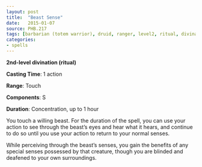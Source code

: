 ```yaml
---
layout: post
title:  "Beast Sense"
date:   2015-01-07
source: PHB.217
tags: [barbarian (totem warrior), druid, ranger, level2, ritual, divination]
categories:
- spells
---
```


**2nd-level divination (ritual)**

**Casting Time**: 1 action

**Range**: Touch

**Components**: S

**Duration**: Concentration, up to 1 hour

You touch a willing beast. For the duration of the spell, you can use your action to see through the beast’s eyes and hear what it hears, and continue to do so until you use your action to return to your normal senses.

While perceiving through the beast’s senses, you gain the benefits of any special senses possessed by that creature, though you are blinded and deafened to your own surroundings.
